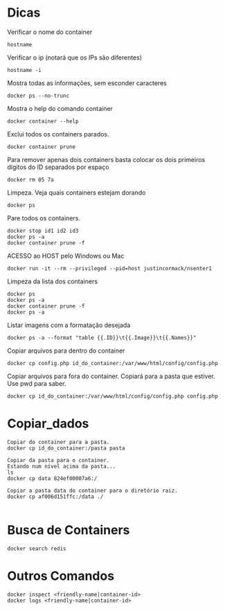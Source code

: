 # Dicas

Verificar o nome do container<br>

```CMD
hostname
```

Verificar o ip (notará que os IPs são diferentes)<br>

```CMD
hostname -i
```

Mostra todas as informações, sem esconder caracteres<br>

```CMD
docker ps --no-trunc
```

Mostra o help do comando container<br>

```CMD
docker container --help
```

Exclui todos os containers parados.<br>

```CMD
docker container prune
```

Para remover apenas dois containers basta colocar os dois primeiros dígitos do ID separados por espaço<br>

```CMD
docker rm 05 7a
```

Limpeza. Veja quais containers estejam dorando<br>

```CMD
docker ps
```

Pare todos os containers.<br>

```CMD
docker stop id1 id2 id3
docker ps -a
docker container prune -f
```

ACESSO ao HOST pelo Windows ou Mac<br>

```CMD
docker run -it --rm --privileged --pid=host justincormack/nsenter1
```

Limpeza da lista dos containers<br>

```CMD
docker ps
docker ps -a
docker container prune -f
docker ps -a
```

Listar imagens com a formatação desejada<br>

```CMD
docker ps -a --format "table {{.ID}}\t{{.Image}}\t{{.Names}}"
```

Copiar arquivos para dentro do container<br>

```CMD
docker cp config.php id_do_container:/var/www/html/config/config.php
```

Copiar arquivos para fora do container. Copiará para a pasta que estiver. Use pwd para saber.<br>

```CMD
docker cp id_do_container:/var/www/html/config/config.php config.php
```

# Copiar_dados

```CMD
Copiar do container para a pasta.
docker cp id_do_container:/pasta pasta

Copiar da pasta para o container.
Estando num nível acima da pasta...
ls
docker cp data 824ef00007a6:/

Copiar a pasta data do container para o diretório raiz.
docker cp af006d151ffc:/data ./


```

# Busca de Containers
```
docker search redis
```
# Outros Comandos
```
docker inspect <friendly-name|container-id>
docker logs <friendly-name|container-id>
```
